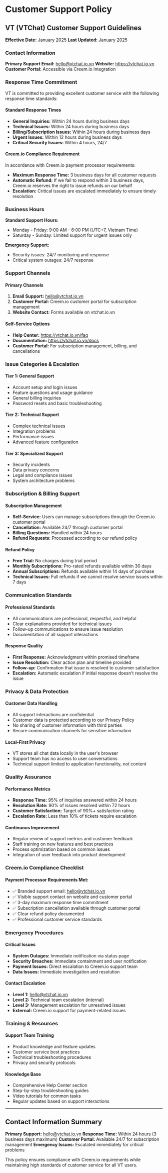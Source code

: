 # Customer Support Policy

## VT (VTChat) Customer Support Guidelines

**Effective Date:** January 2025
**Last Updated:** January 2025

### Contact Information

**Primary Support Email:** hello@vtchat.io.vn
**Website:** https://vtchat.io.vn
**Customer Portal:** Accessible via Creem.io integration

### Response Time Commitment

VT is committed to providing excellent customer service with the following response time standards:

#### **Standard Response Times**
- **General Inquiries:** Within 24 hours during business days
- **Technical Issues:** Within 24 hours during business days
- **Billing/Subscription Issues:** Within 24 hours during business days
- **Urgent Issues:** Within 12 hours during business days
- **Critical Security Issues:** Within 4 hours, 24/7

#### **Creem.io Compliance Requirement**
In accordance with Creem.io payment processor requirements:
- **Maximum Response Time:** 3 business days for all customer requests
- **Automatic Refund:** If we fail to respond within 3 business days, Creem.io reserves the right to issue refunds on our behalf
- **Escalation:** Critical issues are escalated immediately to ensure timely resolution

### Business Hours

**Standard Support Hours:**
- Monday - Friday: 9:00 AM - 6:00 PM (UTC+7, Vietnam Time)
- Saturday - Sunday: Limited support for urgent issues only

**Emergency Support:**
- Security issues: 24/7 monitoring and response
- Critical system outages: 24/7 response

### Support Channels

#### **Primary Channels**
1. **Email Support:** hello@vtchat.io.vn
2. **Customer Portal:** Creem.io customer portal for subscription management
3. **Website Contact:** Forms available on vtchat.io.vn

#### **Self-Service Options**
- **Help Center:** https://vtchat.io.vn/faq
- **Documentation:** https://vtchat.io.vn/docs
- **Customer Portal:** For subscription management, billing, and cancellations

### Issue Categories & Escalation

#### **Tier 1: General Support**
- Account setup and login issues
- Feature questions and usage guidance
- General billing inquiries
- Password resets and basic troubleshooting

#### **Tier 2: Technical Support**
- Complex technical issues
- Integration problems
- Performance issues
- Advanced feature configuration

#### **Tier 3: Specialized Support**
- Security incidents
- Data privacy concerns
- Legal and compliance issues
- System architecture problems

### Subscription & Billing Support

#### **Subscription Management**
- **Self-Service:** Users can manage subscriptions through the Creem.io customer portal
- **Cancellation:** Available 24/7 through customer portal
- **Billing Questions:** Handled within 24 hours
- **Refund Requests:** Processed according to our refund policy

#### **Refund Policy**
- **Free Trial:** No charges during trial period
- **Monthly Subscriptions:** Pro-rated refunds available within 30 days
- **Annual Subscriptions:** Refunds available within 14 days of purchase
- **Technical Issues:** Full refunds if we cannot resolve service issues within 7 days

### Communication Standards

#### **Professional Standards**
- All communications are professional, respectful, and helpful
- Clear explanations provided for technical issues
- Follow-up communications to ensure issue resolution
- Documentation of all support interactions

#### **Response Quality**
- **First Response:** Acknowledgment within promised timeframe
- **Issue Resolution:** Clear action plan and timeline provided
- **Follow-up:** Confirmation that issue is resolved to customer satisfaction
- **Escalation:** Automatic escalation if initial response doesn't resolve the issue

### Privacy & Data Protection

#### **Customer Data Handling**
- All support interactions are confidential
- Customer data is protected according to our Privacy Policy
- No sharing of customer information with third parties
- Secure communication channels for sensitive information

#### **Local-First Privacy**
- VT stores all chat data locally in the user's browser
- Support team has no access to user conversations
- Technical support limited to application functionality, not content

### Quality Assurance

#### **Performance Metrics**
- **Response Time:** 95% of inquiries answered within 24 hours
- **Resolution Rate:** 90% of issues resolved within 72 hours
- **Customer Satisfaction:** Target of 90%+ satisfaction rating
- **Escalation Rate:** Less than 10% of tickets require escalation

#### **Continuous Improvement**
- Regular review of support metrics and customer feedback
- Staff training on new features and best practices
- Process optimization based on common issues
- Integration of user feedback into product development

### Creem.io Compliance Checklist

#### **Payment Processor Requirements Met:**
- ✅ Branded support email: hello@vtchat.io.vn
- ✅ Visible support contact on website and customer portal
- ✅ 3-day maximum response time commitment
- ✅ Subscription cancellation available through customer portal
- ✅ Clear refund policy documented
- ✅ Professional customer service standards

### Emergency Procedures

#### **Critical Issues**
- **System Outages:** Immediate notification via status page
- **Security Breaches:** Immediate containment and user notification
- **Payment Issues:** Direct escalation to Creem.io support team
- **Data Issues:** Immediate investigation and resolution

#### **Contact Escalation**
- **Level 1:** hello@vtchat.io.vn
- **Level 2:** Technical team escalation (internal)
- **Level 3:** Management escalation for unresolved issues
- **External:** Creem.io support for payment-related issues

### Training & Resources

#### **Support Team Training**
- Product knowledge and feature updates
- Customer service best practices
- Technical troubleshooting procedures
- Privacy and security protocols

#### **Knowledge Base**
- Comprehensive Help Center section
- Step-by-step troubleshooting guides
- Video tutorials for common tasks
- Regular updates based on support interactions

---

## Contact Information Summary

**Primary Support:** hello@vtchat.io.vn
**Response Time:** Within 24 hours (3 business days maximum)
**Customer Portal:** Available 24/7 for subscription management
**Emergency Issues:** Escalated immediately for critical problems

This policy ensures compliance with Creem.io requirements while maintaining high standards of customer service for all VT users.
